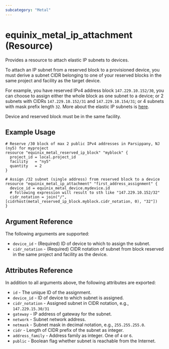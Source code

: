 ```yaml
---
subcategory: "Metal"
---
```


# equinix_metal_ip_attachment (Resource)

Provides a resource to attach elastic IP subnets to devices.

To attach an IP subnet from a reserved block to a provisioned device, you must derive a subnet CIDR
belonging to one of your reserved blocks in the same project and facility as the target device.

For example, you have reserved IPv4 address block `147.229.10.152/30`, you can choose to assign
either the whole block as one subnet to a device; or 2 subnets with CIDRs `147.229.10.152/31` and
`147.229.10.154/31`; or 4 subnets with mask prefix length `32`. More about the elastic IP subnets
is [here](https://metal.equinix.com/developers/docs/networking/elastic-ips/).

Device and reserved block must be in the same facility.

## Example Usage

```hcl
# Reserve /30 block of max 2 public IPv4 addresses in Parsippany, NJ (ny5) for myproject
resource "equinix_metal_reserved_ip_block" "myblock" {
  project_id = local.project_id
  facility   = "ny5"
  quantity   = 2
}

# Assign /32 subnet (single address) from reserved block to a device
resource "equinix_metal_ip_attachment" "first_address_assignment" {
  device_id = equinix_metal_device.mydevice.id
  # following expression will result to sth like "147.229.10.152/32"
  cidr_notation = join("/", [cidrhost(metal_reserved_ip_block.myblock.cidr_notation, 0), "32"])
}
```

## Argument Reference

The following arguments are supported:

* `device_id` - (Required) ID of device to which to assign the subnet.
* `cidr_notation` - (Required) CIDR notation of subnet from block reserved in the same project
and facility as the device.

## Attributes Reference

In addition to all arguments above, the following attributes are exported:

* `id` - The unique ID of the assignment.
* `device_id` - ID of device to which subnet is assigned.
* `cidr_notation` - Assigned subnet in CIDR notation, e.g., `147.229.15.30/31`
* `gateway` - IP address of gateway for the subnet.
* `network` - Subnet network address.
* `netmask` - Subnet mask in decimal notation, e.g., `255.255.255.0`.
* `cidr` - Length of CIDR prefix of the subnet as integer.
* `address_family` - Address family as integer. One of `4` or `6`.
* `public` - Boolean flag whether subnet is reachable from the Internet.
